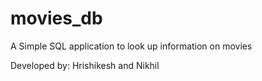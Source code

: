 # movies_db

A Simple SQL application to look up information on movies

Developed by: Hrishikesh and Nikhil
